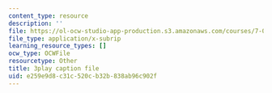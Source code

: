 ```yaml
---
content_type: resource
description: ''
file: https://ol-ocw-studio-app-production.s3.amazonaws.com/courses/7-016-introductory-biology-fall-2018/e259e9d8c31c520cb32b838ab96c902f_7xJPSuSVmSk.vtt
file_type: application/x-subrip
learning_resource_types: []
ocw_type: OCWFile
resourcetype: Other
title: 3play caption file
uid: e259e9d8-c31c-520c-b32b-838ab96c902f
---
```

